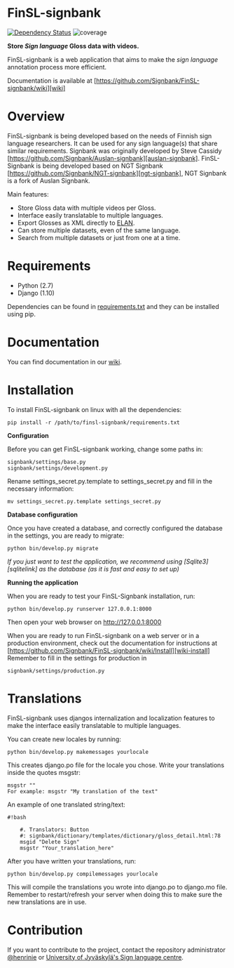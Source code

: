 # FinSL-signbank

[![Dependency Status](https://www.versioneye.com/user/projects/583fd43dc68b120012d0f5e1/badge.svg?style=flat-square)](https://www.versioneye.com/user/projects/583fd43dc68b120012d0f5e1)
![coverage](https://rawgit.com/Signbank/FinSL-signbank/master/coverage.svg)



**Store *Sign language* Gloss data with videos.**

FinSL-signbank is a web application that aims to make the *sign language* annotation process more efficient.

Documentation is available at [https://github.com/Signbank/FinSL-signbank/wiki][wiki]

# Overview

FinSL-signbank is being developed based on the needs of Finnish sign language researchers. It can be used for any sign language(s) that share similar requirements.
Signbank was originally developed by Steve Cassidy [https://github.com/Signbank/Auslan-signbank][auslan-signbank]. FinSL-Signbank is being developed based on NGT Signbank [https://github.com/Signbank/NGT-signbank][ngt-signbank], NGT Signbank is a fork of Auslan Signbank.

Main features:
* Store Gloss data with multiple videos per Gloss.
* Interface easily translatable to multiple languages.
* Export Glosses as XML directly to [ELAN][elan-link].
* Can store multiple datasets, even of the same language.
* Search from multiple datasets or just from one at a time.

# Requirements

* Python (2.7)
* Django (1.10)

Dependencies can be found in [requirements.txt][requirements.txt] and they can be installed using pip.

# Documentation

You can find documentation in our [wiki][wiki].

# Installation

To install FinSL-signbank on linux with all the dependencies:

    pip install -r /path/to/finsl-signbank/requirements.txt

**Configuration**

Before you can get FinSL-signbank working, change some paths in:

    signbank/settings/base.py
    signbank/settings/development.py

Rename settings_secret.py.template to settings_secret.py and fill in the necessary information:

    mv settings_secret.py.template settings_secret.py

**Database configuration**

Once you have created a database, and correctly configured the database in the settings, you are ready to migrate:

    python bin/develop.py migrate

*If you just want to test the application, we recommend using [Sqlite3][sqlitelink] as the database (as it is fast and easy to set up)*

**Running the application**

When you are ready to test your FinSL-Signbank installation, run:

    python bin/develop.py runserver 127.0.0.1:8000

Then open your web browser on http://127.0.0.1:8000

When you are ready to run FinSL-signbank on a web server or in a production environment, check out the documentation for instructions at [https://github.com/Signbank/FinSL-signbank/wiki/Install][wiki-install]
Remember to fill in the settings for production in
    
    signbank/settings/production.py

# Translations

FinSL-signbank uses djangos internalization and localization features to make the interface easily translatable to multiple languages.

You can create new locales by running:

    python bin/develop.py makemessages yourlocale

This creates django.po file for the locale you chose. Write your translations inside the quotes msgstr:

    msgstr ""
    For example: msgstr "My translation of the text"

An example of one translated string/text:

```
#!bash

    #. Translators: Button
    #: signbank/dictionary/templates/dictionary/gloss_detail.html:78
    msgid "Delete Sign"
    msgstr "Your_translation_here"

```

After you have written your translations, run:

    python bin/develop.py compilemessages yourlocale

This will compile the translations you wrote into django.po to django.mo file.
Remember to restart/refresh your server when doing this to make sure the new translations are in use.

# Contribution

If you want to contribute to the project, contact the repository administrator [@henrinie][admin] or [University of Jyväskylä's Sign language centre][vkk-english].

[requirements.txt]: https://github.com/Signbank/FinSL-signbank/blob/master/requirements.txt
[vkk-english]: http://viittomakielenkeskus.jyu.fi/inenglish.html
[wiki]: https://github.com/Signbank/FinSL-signbank/wiki
[wiki-install]: https://github.com/Signbank/FinSL-signbank/wiki/Install
[auslan-signbank]: https://github.com/Signbank/Auslan-signbank
[ngt-signbank]: https://github.com/Signbank/NGT-signbank
[elan-link]: https://tla.mpi.nl/tools/tla-tools/elan/
[sqlite-link]: https://www.sqlite.org/
[admin]: https://github.com/henrinie

